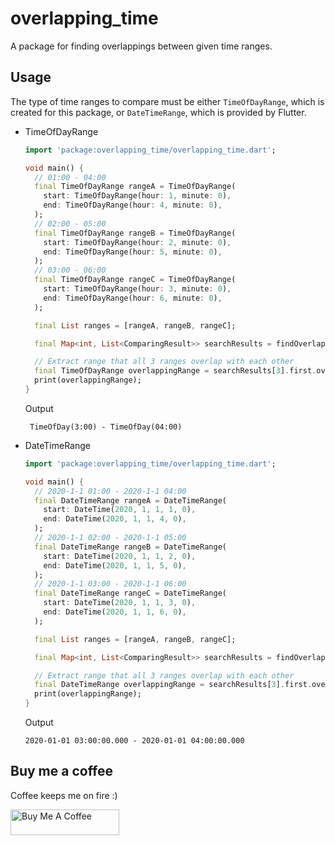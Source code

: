# overlapping_time
A package for finding overlappings between given time ranges.


## Usage
The type of time ranges to compare must be either `TimeOfDayRange`, which is created for this package, or `DateTimeRange`, which is provided by Flutter.

- TimeOfDayRange
  ```dart
  import 'package:overlapping_time/overlapping_time.dart';

  void main() {
    // 01:00 - 04:00
    final TimeOfDayRange rangeA = TimeOfDayRange(
      start: TimeOfDayRange(hour: 1, minute: 0),
      end: TimeOfDayRange(hour: 4, minute: 0),
    );
    // 02:00 - 05:00
    final TimeOfDayRange rangeB = TimeOfDayRange(
      start: TimeOfDayRange(hour: 2, minute: 0),
      end: TimeOfDayRange(hour: 5, minute: 0),
    );
    // 03:00 - 06:00
    final TimeOfDayRange rangeC = TimeOfDayRange(
      start: TimeOfDayRange(hour: 3, minute: 0),
      end: TimeOfDayRange(hour: 6, minute: 0),
    );

    final List ranges = [rangeA, rangeB, rangeC];

    final Map<int, List<ComparingResult>> searchResults = findOverlap(ranges: ranges);

    // Extract range that all 3 ranges overlap with each other
    final TimeOfDayRange overlappingRange = searchResults[3].first.overlappingRange;
    print(overlappingRange);
  }
  ```
  Output
  ```
   TimeOfDay(3:00) - TimeOfDay(04:00)
  ```
  

- DateTimeRange
  ```dart
  import 'package:overlapping_time/overlapping_time.dart';

  void main() {
    // 2020-1-1 01:00 - 2020-1-1 04:00
    final DateTimeRange rangeA = DateTimeRange(
      start: DateTime(2020, 1, 1, 1, 0),
      end: DateTime(2020, 1, 1, 4, 0),
    );
    // 2020-1-1 02:00 - 2020-1-1 05:00
    final DateTimeRange rangeB = DateTimeRange(
      start: DateTime(2020, 1, 1, 2, 0),
      end: DateTime(2020, 1, 1, 5, 0),
    );
    // 2020-1-1 03:00 - 2020-1-1 06:00
    final DateTimeRange rangeC = DateTimeRange(
      start: DateTime(2020, 1, 1, 3, 0),
      end: DateTime(2020, 1, 1, 6, 0),
    );

    final List ranges = [rangeA, rangeB, rangeC];

    final Map<int, List<ComparingResult>> searchResults = findOverlap(items: ranges);

    // Extract range that all 3 ranges overlap with each other
    final DateTimeRange overlappingRange = searchResults[3].first.overlappingRange;
    print(overlappingRange);
  }
  ```
  Output
  ```
  2020-01-01 03:00:00.000 - 2020-01-01 04:00:00.000
  ```


## Buy me a coffee
Coffee keeps me on fire :)

<a href="https://www.buymeacoffee.com/littleforest" target="_blank"><img src="https://cdn.buymeacoffee.com/buttons/default-orange.png" alt="Buy Me A Coffee" height="41" width="174"></a>